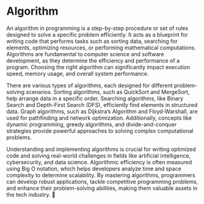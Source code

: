 # Algorithm

An algorithm in programming is a step-by-step procedure or set of rules designed to solve a specific problem efficiently. It acts as a blueprint for writing code that performs tasks such as sorting data, searching for elements, optimizing resources, or performing mathematical computations. Algorithms are fundamental to computer science and software development, as they determine the efficiency and performance of a program. Choosing the right algorithm can significantly impact execution speed, memory usage, and overall system performance.

There are various types of algorithms, each designed for different problem-solving scenarios. Sorting algorithms, such as QuickSort and MergeSort, help arrange data in a specific order. Searching algorithms, like Binary Search and Depth-First Search (DFS), efficiently find elements in structured data. Graph algorithms, such as Dijkstra’s Algorithm and Floyd-Warshall, are used for pathfinding and network optimization. Additionally, concepts like dynamic programming, greedy algorithms, and divide-and-conquer strategies provide powerful approaches to solving complex computational problems.

Understanding and implementing algorithms is crucial for writing optimized code and solving real-world challenges in fields like artificial intelligence, cybersecurity, and data science. Algorithmic efficiency is often measured using Big O notation, which helps developers analyze time and space complexity to determine scalability. By mastering algorithms, programmers can develop robust applications, tackle competitive programming problems, and enhance their problem-solving abilities, making them valuable assets in the tech industry. 🚀
